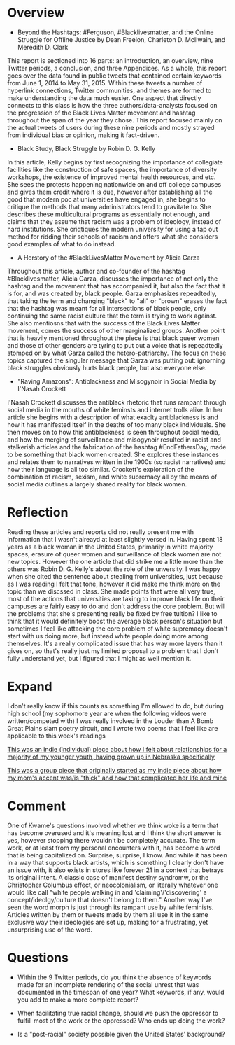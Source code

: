 # Overview 

* Beyond the Hashtags: #Ferguson, #Blacklivesmatter, and the Online Struggle for Offline Justice by Dean Freelon, Charleton D. McIlwain, and Meredith D. Clark

This report is sectioned into 16 parts: an introduction, an overview, nine Twitter periods, a 
conclusion, and three Appendices. As a whole, this report goes over the data found in public tweets that contained certain keywords from June 1, 2014 to May 31, 2015. Within these tweets a number of hyperlink connections, Twitter communities, and themes are formed to make understanding the data much easier. One aspect that directly connects to this class is how the three authors/data-analysts focused on the progression of the Black Lives Matter movement and hashtag throughout the span of the year they chose. This report focused mainly on the actual tweets of users during these nine periods and mostly strayed from individual bias or opinion, making it fact-driven.

* Black Study, Black Struggle by Robin D. G. Kelly

In this article, Kelly begins by first recognizing the importance of collegiate facilities like the construction of safe spaces, the importance of diversity workshops, the existence of improved mental health resources, and etc. She sees the protests happening nationwide on and off college campuses and gives them credit where it is due, however after establishing all the good that modern poc at universities have engaged in, she begins to critique the methods that many administrators tend to gravitate to. She describes these multicultural programs as essentially not enough, and claims that they assume that racism was a problem of ideology, instead of hard institutions. She criqtiques the modern university for using a tap out method for ridding their schools of racism and offers what she considers good examples of what to do instead. 

* A Herstory of the #BlackLivesMatter Movement by Alicia Garza

Throughout this article, author and co-founder of the hashtag #Blacklivesmatter, Alicia Garza, discusses the importance of not only the hashtag and the movement that has accompanied it, but also the fact that it is for, and was created by, black people. Garza emphasizes repeadtedly, that taking the term and changing "black" to "all" or "brown" erases the fact that the hashtag was meant for all intersections of black people, only continuing the same racist culture that the term is trying to work against. She also mentiosns that with the success of the Black Lives Matter movement, comes the success of other marginalized groups. Another point that is heavily mentioned throughout the piece is that black queer women and those of other genders are tyring to put out a voice that is repeadtedly stomped on by what Garza called the hetero-patriarchy. The focus on these topics captured the singular message that Garza was putting out: ignorning black struggles obviously hurts black people, but also everyone else.

* "Raving Amazons": Antiblackness and Misogynoir in Social Media by I'Nasah Crockett

I'Nasah Crockett discusses the antiblack rhetoric that runs rampant through social media in the mouths of white feminsts and internet trolls alike. In her article she begins with a description of what exaclty antiblackness is and how it has manifested itself in the deaths of too many black individuals. She then moves on to how this antiblackness is seen throughout social media, and how the merging of surveillance and misogynoir resulted in racist and stalkerish articles and the fabrication of the hashtag #EndFathersDay, made to be something that black women created. She explores these instances and relates them to narratives written in the 1900s (so racist narratives) and how their language is all too similar. Crockett's exploration of the combination of racism, sexism, and white supremacy all by the means of social media outlines a largely shared reality for black women.


# Reflection

Reading these articles and reports did not really present me with information that I wasn't alreayd at least slightly versed in. Having spent 18 years as a black woman in the United States, primarily in white majority spaces, erasure of queer women and surveillance of black women are not new topics. However the one article that did strike me a little more than the others was Robin D. G. Kelly's about the role of the unversity. I was happy when she cited the sentence about stealing from universities, just because as I was reading I felt that tone, however it did make me think more on the topic than we discssed in class. She made points that were all very true, most of the actions that universities are taking to improve black life on their campuses are fairly easy to do and don't address the core problem. But will the problems that she's presenting really be fixed by free tuition? I like to think that it would definitely boost the average black person's situation but sometimes I feel like attacking the core problem of white supremacy doesn't start with us doing more, but instead white people doing more among themselves. It's a really complicated issue that has way more layers than it gives on, so that's really just my limited proposal to a problem that I don't fully understand yet, but I figured that I might as well mention it. 


# Expand 

I don't really know if this counts as something I'm allowed to do, but during high school (my sophomore year are when the following videos were written/competed with) I was really involved in the Louder than A Bomb Great Plains slam poetry circuit, and I wrote two poems that I feel like are applicable to this week's readings

[This was an indie (individual) piece about how I felt about relationships for a majority of my younger youth, having grown up in Nebraska specifically](https://www.youtube.com/watch?v=wblkwbdtR9o&feature=youtu.be)

[This was a group piece that originally started as my indie piece about how my mom's accent was/is "thick" and how that complicated her life and mine](https://www.youtube.com/watch?v=JhPpiTocU8U) 


# Comment 

One of Kwame's questions involved whether we think woke is a term that has become overused and it's meaning lost and I think the short answer is yes, however stopping there wouldn't be completely accurate. The term work, or at least from my personal encounters with it, has become a word that is being capitalized on. Surprise, surprise, I know. And while it has been in a way that supports black artists, which is something I clearly don't have an issue with, it also exists in stores like forever 21 in a context that betrays its original intent. A classic case of manifest destiny syndromw, or the Christopher Columbus effect, or neocolonialism, or literally whatever one would like call "white people walking in and 'claiming'/'discovering' a concept/ideolgy/culture that doesn't belong to them." Another way I've seen the word morph is just through its rampant use by white feminists. Articles written by them or tweets made by them all use it in the same exclusive way their ideologies are set up, making for a frustrating, yet unsurprising use of the word. 


# Questions

* Within the 9 Twitter periods, do you think the absence of keywords made for an incomplete rendering of the social unrest that was documented in the timespan of one year? What keywords, if any, would you add to make a more complete report?

* When facilitating true racial change, should we push the oppressor to fulfill most of the work or the oppressed? Who ends up doing the work?

* Is a "post-racial" society possible given the United States' background? 
